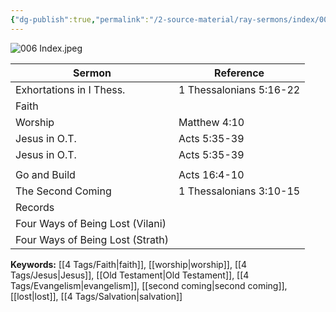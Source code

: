 ```yaml
---
{"dg-publish":true,"permalink":"/2-source-material/ray-sermons/index/006-sep-1958-dec-1958/"}
---
```


![006 Index.jpeg](/img/user/2%20Source%20Material/Ray%20Sermons/Scans/006%20Index.jpeg)

| Sermon                          | Reference         |
|---------------------------------|-------------------|
| Exhortations in I Thess.        | 1 Thessalonians 5:16-22 |
| Faith                           |                   |
| Worship                         | Matthew 4:10      |
| Jesus in O.T.                   | Acts 5:35-39      |
| Jesus in O.T.                   | Acts 5:35-39      |
|                                 |                   |
| Go and Build                    | Acts 16:4-10      |
| The Second Coming               | 1 Thessalonians 3:10-15 |
| Records                         |                   |
| Four Ways of Being Lost (Vilani)|                   |
| Four Ways of Being Lost (Strath)|                   |

**Keywords:** [[4 Tags/Faith\|faith]], [[worship\|worship]], [[4 Tags/Jesus\|Jesus]], [[Old Testament\|Old Testament]], [[4 Tags/Evangelism\|evangelism]], [[second coming\|second coming]], [[lost\|lost]], [[4 Tags/Salvation\|salvation]]